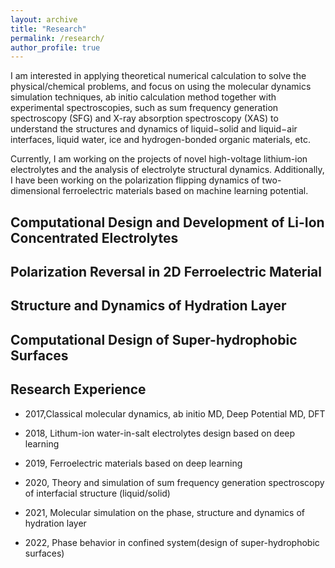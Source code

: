 ```yaml
---
layout: archive
title: "Research"
permalink: /research/
author_profile: true
---
```


I am interested in applying theoretical numerical calculation to solve the physical/chemical problems, and focus on using the molecular dynamics simulation techniques, ab initio calculation method together with experimental spectroscopies, such as sum frequency generation spectroscopy (SFG) and X-ray absorption spectroscopy (XAS) to understand the structures and dynamics of liquid−solid and liquid−air interfaces, liquid water, ice and hydrogen-bonded organic materials, etc.

Currently, I am working on the projects of novel high-voltage lithium-ion electrolytes and the analysis of electrolyte structural dynamics. Additionally, I have been working on the polarization flipping dynamics of two-dimensional ferroelectric materials based on machine learning potential.

## Computational Design and Development of Li-Ion Concentrated Electrolytes

## Polarization Reversal in 2D Ferroelectric Material

## Structure and Dynamics of Hydration Layer

## Computational Design of Super-hydrophobic Surfaces



## Research Experience

* 2017,Classical molecular dynamics, ab initio MD, Deep Potential MD, DFT  

* 2018, Lithum-ion water-in-salt electrolytes design based on deep learning  

* 2019, Ferroelectric materials based on deep learning  

* 2020, Theory and simulation of sum frequency generation spectroscopy of interfacial structure (liquid/solid)  

* 2021, Molecular simulation on the phase, structure and dynamics of hydration layer  

* 2022, Phase behavior in confined system(design of super-hydrophobic surfaces)
